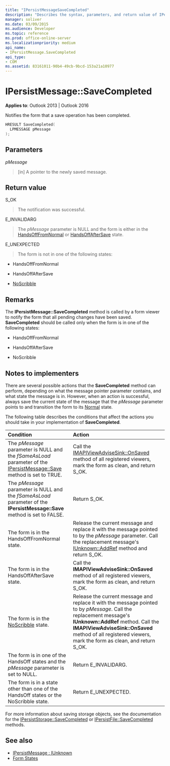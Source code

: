 ```yaml
---
title: "IPersistMessageSaveCompleted"
description: "Describes the syntax, parameters, and return value of IPersistMessage SaveCompleted, which notifies the form that a save operation has been completed."
manager: soliver
ms.date: 03/09/2015
ms.audience: Developer
ms.topic: reference
ms.prod: office-online-server
ms.localizationpriority: medium
api_name:
- IPersistMessage.SaveCompleted
api_type:
- COM
ms.assetid: 83161011-90b4-49cb-9bcd-153a21a10977
---
```


# IPersistMessage::SaveCompleted

**Applies to**: Outlook 2013 | Outlook 2016 
  
Notifies the form that a save operation has been completed. 
  
```cpp
HRESULT SaveCompleted(
  LPMESSAGE pMessage
);
```

## Parameters

_pMessage_
  
> [in] A pointer to the newly saved message.
    
## Return value

S_OK 
  
> The notification was successful.
    
E_INVALIDARG 
  
> The  _pMessage_ parameter is NULL and the form is either in the [HandsOffFromNormal](handsofffromnormal-state.md) or [HandsOffAfterSave](handsoffaftersave-state.md) state. 
    
E_UNEXPECTED 
  
> The form is not in one of the following states:
    
   - HandsOffFromNormal
    
   - HandsOffAfterSave
    
   - [NoScribble](noscribble-state.md)
    
## Remarks

The **IPersistMessage::SaveCompleted** method is called by a form viewer to notify the form that all pending changes have been saved. **SaveCompleted** should be called only when the form is in one of the following states: 
  
- HandsOffFromNormal
    
- HandsOffAfterSave
    
- NoScribble
    
## Notes to implementers

There are several possible actions that the **SaveCompleted** method can perform, depending on what the message pointer parameter contains, and what state the message is in. However, when an action is successful, always save the current state of the message that the  _pMessage_ parameter points to and transition the form to its [Normal](normal-state.md) state. 
  
The following table describes the conditions that affect the actions you should take in your implementation of **SaveCompleted**.
  
|**Condition**|**Action**|
|:-----|:-----|
|The  _pMessage_ parameter is NULL and the  _fSameAsLoad_ parameter of the [IPersistMessage::Save](ipersistmessage-save.md) method is set to TRUE. |Call the [IMAPIViewAdviseSink::OnSaved](imapiviewadvisesink-onsaved.md) method of all registered viewers, mark the form as clean, and return S_OK. |
|The  _pMessage_ parameter is NULL and the  _fSameAsLoad_ parameter of the **IPersistMessage::Save** method is set to FALSE. |Return S_OK. |
|The form is in the HandsOffFromNormal state. |Release the current message and replace it with the message pointed to by the  _pMessage_ parameter. Call the replacement message's [IUnknown::AddRef](https://msdn.microsoft.com/library/b4316efd-73d4-4995-b898-8025a316ba63%28Office.15%29.aspx) method and return S_OK. |
|The form is in the HandsOffAfterSave state. |Call the **IMAPIViewAdviseSink::OnSaved** method of all registered viewers, mark the form as clean, and return S_OK. |
|The form is in the [NoScribble](noscribble-state.md) state. |Release the current message and replace it with the message pointed to by  _pMessage_. Call the replacement message's **IUnknown::AddRef** method. Call the **IMAPIViewAdviseSink::OnSaved** method of all registered viewers, mark the form as clean, and return S_OK. |
|The form is in one of the HandsOff states and the  _pMessage_ parameter is set to NULL. |Return E_INVALIDARG. |
|The form is in a state other than one of the HandsOff states or the NoScribble state. |Return E_UNEXPECTED. |
   
For more information about saving storage objects, see the documentation for the [IPersistStorage::SaveCompleted](https://docs.microsoft.com/windows/desktop/api/objidl/nf-objidl-ipersiststorage-savecompleted) or [IPersistFile::SaveCompleted](https://docs.microsoft.com/windows/desktop/api/objidl/nf-objidl-ipersistfile-savecompleted) methods. 
  
## See also

- [IPersistMessage : IUnknown](ipersistmessageiunknown.md)
- [Form States](form-states.md)
